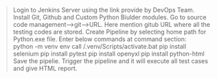 > Login to Jenkins Server using the link provide by DevOps Team.
> Install Git, Github and Custom Python Biulder modules.
> Go to source code management-->git-->URL. Here mention gitub URL where all the testing codes are stored.
> Create Pipeline by selecting home path for Python.exe file.
> Enter below commands at command section:  
    python -m venv env
    call /.venv/Scripts/activate.bat
    pip install selenium
    pip install pytest
    pip install openyxl
    pip install python-html
> Save the pipelie.
> Trigger the pipeline and it will execute all test cases and give HTML report.

